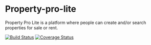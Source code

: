 # Property-pro-lite
Property Pro Lite is a platform where people can create and/or search properties for sale or rent.

[![Build Status](https://travis-ci.org/BlaiseJavan/Property-pro-lite.svg?branch=develop)](https://travis-ci.org/BlaiseJavan/Property-pro-lite)
[![Coverage Status](https://coveralls.io/repos/github/BlaiseJavan/Property-pro-lite/badge.svg?branch=develop)](https://coveralls.io/github/BlaiseJavan/Property-pro-lite?branch=develop)